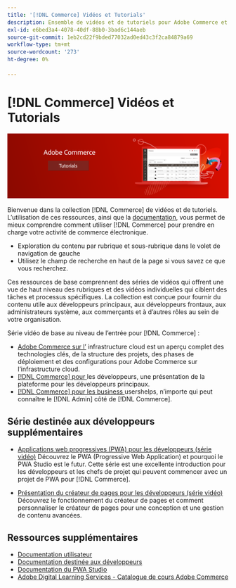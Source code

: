 ```yaml
---
title: '[!DNL Commerce] Vidéos et Tutorials'
description: Ensemble de vidéos et de tutoriels pour Adobe Commerce et Magento Open Source
exl-id: e6bed3a4-4078-40df-88b0-3bad6c144aeb
source-git-commit: 1eb2cd22f9bded77032ad0ed43c3f2ca84879a69
workflow-type: tm+mt
source-wordcount: '273'
ht-degree: 0%

---
```


# [!DNL Commerce] Vidéos et Tutorials

![](./assets/banner.png)

Bienvenue dans la collection [!DNL Commerce] de vidéos et de tutoriels. L’utilisation de ces ressources, ainsi que la [documentation](https://experienceleague.adobe.com/docs/commerce.html), vous permet de mieux comprendre comment utiliser [!DNL Commerce] pour prendre en charge votre activité de commerce électronique.

- Exploration du contenu par rubrique et sous-rubrique dans le volet de navigation de gauche
- Utilisez le champ de recherche en haut de la page si vous savez ce que vous recherchez.

Ces ressources de base comprennent des séries de vidéos qui offrent une vue de haut niveau des rubriques et des vidéos individuelles qui ciblent des tâches et processus spécifiques. La collection est conçue pour fournir du contenu utile aux développeurs principaux, aux développeurs frontaux, aux administrateurs système, aux commerçants et à d’autres rôles au sein de votre organisation.

Série vidéo de base au niveau de l’entrée pour [!DNL Commerce] :

- [Adobe Commerce sur l’](./cloud/1-overview.md) infrastructure cloud est un aperçu complet des technologies clés, de la structure des projets, des phases de déploiement et des configurations pour Adobe Commerce sur l’infrastructure cloud.
- [[!DNL Commerce] pour ](./developer/backend-1-1-overview.md) les développeurs, une présentation de la plateforme pour les développeurs principaux.
- [[!DNL Commerce] pour les business ](./merchant/introduction/1-1-menus.md) usershelps, n’importe qui peut connaître le  [!DNL Admin] côté de  [!DNL Commerce].

## Série destinée aux développeurs supplémentaires

- [Applications web progressives (PWA) pour les développeurs (série vidéo)](./pwa/introduction/1-overview.md)  Découvrez le PWA (Progressive Web Application) et pourquoi le PWA Studio est le futur &#x200B;. Cette série est une excellente introduction pour les développeurs et les chefs de projet qui peuvent commencer avec un projet de PWA pour [!DNL Commerce].

- [Présentation du créateur de pages pour les développeurs (série vidéo)](./developer/page-builder/1-intro-case-studies.md)  Découvrez le fonctionnement du créateur de pages et comment personnaliser le créateur de pages pour une conception et une gestion de contenu avancées.

<!--
- **[Security planning for [!DNL Commerce] (video series)](./security/summit-security/1-summit-security.md)**
    <br>
    *How the e-commerce threat landscape is changing. The importance of security for the customer running an e-commerce application and specific processes and practices for securing Magento*
-->

## Ressources supplémentaires

- [Documentation utilisateur](https://docs.magento.com/)
- [Documentation destinée aux développeurs](https://devdocs.magento.com/)
- [Documentation du PWA Studio](https://magento.github.io/pwa-studio/)
- [Adobe Digital Learning Services - Catalogue de cours Adobe Commerce](https://learning.adobe.com/catalog.html?solution=Adobe%20Commerce)
